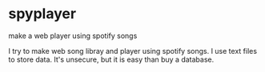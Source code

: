 # spyplayer

make a web player using spotify songs

I try to make web song libray and player using spotify songs. I use text files to store data. It's unsecure, but it is easy than buy a database.
